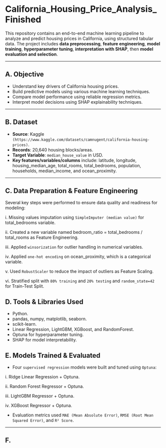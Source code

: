 # California_Housing_Price_Analysis_Finished

This repository contains an end-to-end machine learning pipeline to analyze and predict housing prices in California, using structured tabular data. The project includes **data preprocessing**, **feature engineering**, **model training**, **hyperparameter tuning**, **interpretation with SHAP**, then **model evaluation and selection**.

---

## A. Objective
- Understand key drivers of California housing prices.
- Build predictive models using various machine learning techniques.
- Compare model performance using reliable regression metrics.
- Interpret model decisions using SHAP explainability techniques.

---

## B. Dataset
- **Source**: Kaggle `(https://www.kaggle.com/datasets/camnugent/california-housing-prices)`.
- **Records**: 20,640 housing blocks/areas.
- **Target Variable**: `median_house_value` in USD.
- **Key features/variables/columns** include: latitude, longitude, housing_median_age, total_rooms, total_bedrooms, population, households, median_income, and ocean_proximity.

---

## C. Data Preparation & Feature Engineering
Several key steps were performed to ensure data quality and readiness for modeling:

i. Missing values imputation using `SimpleImputer (median value)` for total_bedrooms variable.

ii. Created a new variable named bedroom_ratio = total_bedrooms / total_rooms as Feature Engineering.

iii. Applied `winsorization` for outlier handling in numerical variables.

iv. Applied `one-hot encoding` on ocean_proximity, which is a categorical variable.

v. Used `RobustScaler` to reduce the impact of outliers as Feature Scaling.

vi. Stratified split with `80% training` and `20% testing` and `random_state=42` for Train-Test Split.

## D. Tools & Libraries Used
- Python.
- pandas, numpy, matplotlib, seaborn.
- scikit-learn.
- Linear Regression, LightGBM, XGBoost, and RandomForest.
- Optuna for hyperparameter tuning.
- SHAP for model interpretability.

## E. Models Trained & Evaluated

- Four `supervised regression` models were built and tuned using `Optuna`:

i. Ridge Linear Regression + Optuna.

ii. Random Forest Regressor + Optuna.

iii. LightGBM Regressor + Optuna.

iv. XGBoost Regressor + Optuna.

- Evaluation metrics used `MAE (Mean Absolute Error)`, `RMSE (Root Mean Squared Error)`, and `R² Score`.

--- 

## F. 
